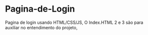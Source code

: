 # Pagina-de-Login
Pagina de login usando HTML/CSS/JS,
O Index.HTML 2 e 3 são para auxiliar no entendimento do projeto,
